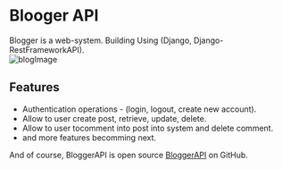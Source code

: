 # Blooger API



Blogger is a web-system.
Building Using (Django, Django-RestFrameworkAPI).<br>
![blogImage](https://github.com/mohammedashrafdagga/api_blog/tree/main/static/redami_image.jpg)


## Features

- Authentication operations - (login, logout, create new account).
- Allow to user create post, retrieve, update, delete.
- Allow to user tocomment into post into system and delete comment.
- and more features becomming next.



And of course, BloggerAPI is open source  [BloggerAPI](https://github.com/mohammedashrafdagga/api_blog)  on GitHub.
